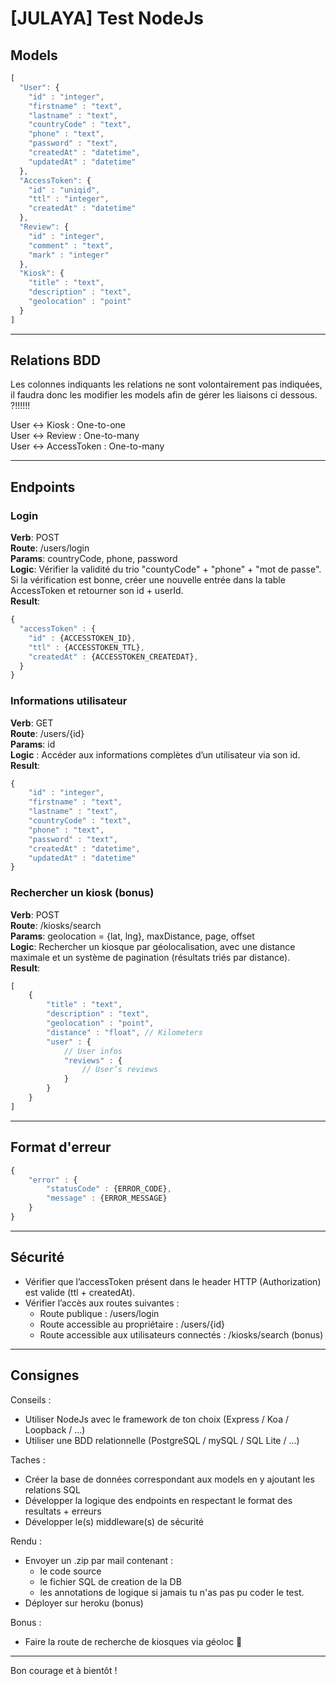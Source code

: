 # [JULAYA] Test NodeJs

## Models

```javascript
[
  "User": {
    "id" : "integer",
    "firstname" : "text",
    "lastname" : "text",
    "countryCode" : "text",
    "phone" : "text",
    "password" : "text",
    "createdAt" : "datetime",
    "updatedAt" : "datetime"
  },
  "AccessToken": {
    "id" : "uniqid",
    "ttl" : "integer",
    "createdAt" : "datetime"  
  },
  "Review": {
    "id" : "integer",
    "comment" : "text",
    "mark" : "integer"
  },
  "Kiosk": {
    "title" : "text",
    "description" : "text",
    "geolocation" : "point"  
  }
]
```

----

## Relations BDD

Les colonnes indiquants les relations ne sont volontairement pas indiquées, il faudra donc les modifier les models afin de gérer les liaisons ci dessous. ?!!!!!!

User <-> Kiosk : One-to-one\
User <-> Review : One-to-many\
User <-> AccessToken : One-to-many

----

## Endpoints

### Login

__Verb__: POST\
__Route__: /users/login\
__Params__: countryCode, phone, password\
__Logic__: Vérifier la validité du trio "countyCode" + "phone" + "mot de passe". Si la vérification est bonne, créer une nouvelle entrée dans la table AccessToken et retourner son id + userId.\
__Result__:

```javascript
{
  "accessToken" : {
    "id" : {ACCESSTOKEN_ID},
    "ttl" : {ACCESSTOKEN_TTL}, 
    "createdAt" : {ACCESSTOKEN_CREATEDAT},
  }
}
```

### Informations utilisateur

__Verb__: GET\
__Route__:  /users/{id}\
__Params__: id\
__Logic__ : Accéder aux informations complètes d’un utilisateur via son id.\
__Result__:

```javascript
{
    "id" : "integer", 
    "firstname" : "text", 
    "lastname" : "text",
    "countryCode" : "text",
    "phone" : "text",
    "password" : "text",
    "createdAt" : "datetime",
    "updatedAt" : "datetime"
}
```

### Rechercher un kiosk (bonus)

__Verb__: POST\
__Route__:  /kiosks/search\
__Params__: geolocation = {lat, lng}, maxDistance, page, offset\
__Logic__: Rechercher un kiosque par géolocalisation, avec une distance maximale et un système de pagination (résultats triés par distance).\
__Result__:

```javascript
[
    {
        "title" : "text",
        "description" : "text",
        "geolocation" : "point",
        "distance" : "float", // Kilometers
        "user" : {
            // User infos
            "reviews" : {
                // User’s reviews
            } 
        }
    }
]
```

----

## Format d'erreur

```javascript
{
    "error" : {
        "statusCode" : {ERROR_CODE},
        "message" : {ERROR_MESSAGE}
    }
}
```

----

## Sécurité  

* Vérifier que l’accessToken présent dans le header HTTP (Authorization) est valide (ttl + createdAt).
* Vérifier l’accès aux routes suivantes :
  * Route publique : /users/login
  * Route accessible au propriétaire : /users/{id}
  * Route accessible aux utilisateurs connectés : /kiosks/search (bonus)

----

## Consignes

Conseils : 

* Utiliser NodeJs avec le framework de ton choix (Express / Koa / Loopback / ...)
* Utiliser une BDD relationnelle (PostgreSQL / mySQL / SQL Lite / ...)

Taches :

* Créer la base de données correspondant aux models en y ajoutant les relations SQL
* Développer la logique des endpoints en respectant le format des resultats + erreurs
* Développer le(s) middleware(s) de sécurité

Rendu : 

* Envoyer un .zip par mail contenant :
  * le code source
  * le fichier SQL de creation de la DB
  * les annotations de logique si jamais tu n'as pas pu coder le test.
* Déployer sur heroku (bonus) 

Bonus : 

* Faire la route de recherche de kiosques via géoloc 🎁

----

Bon courage et à bientôt ! 